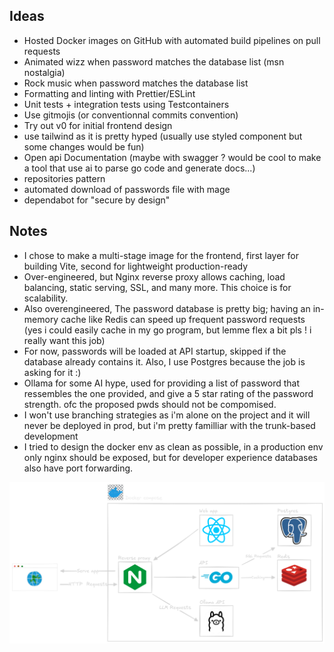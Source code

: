 ## Ideas
- Hosted Docker images on GitHub with automated build pipelines on pull requests
- Animated wizz when password matches the database list (msn nostalgia)
- Rock music when password matches the database list
- Formatting and linting with Prettier/ESLint
- Unit tests + integration tests using Testcontainers
- Use gitmojis (or conventionnal commits convention)
- Try out v0 for initial frontend design
- use tailwind as it is pretty hyped (usually use styled component but some changes would be fun) 
- Open api Documentation (maybe with swagger ? would be cool to make a tool that use ai to parse go code and generate docs...)
- repositories pattern
- automated download of passwords file with mage
- dependabot for "secure by design"

## Notes
- I chose to make a multi-stage image for the frontend, first layer for building Vite, second for lightweight production-ready
- Over-engineered, but Nginx reverse proxy allows caching, load balancing, static serving, SSL, and many more. This choice is for scalability.
- Also overengineered, The password database is pretty big; having an in-memory cache like Redis can speed up frequent password requests (yes i could easily cache in my go program, but lemme flex a bit pls ! i really want this job)
- For now, passwords will be loaded at API startup, skipped if the database already contains it. Also, I use Postgres because the job is asking for it :)
- Ollama for some AI hype, used for providing a list of password that ressembles the one provided, and give a 5 star rating of the password strength. ofc the proposed pwds should not be compomised.
- I won't use branching strategies as i'm alone on the project and it will never be deployed in prod, but i'm pretty familliar with the trunk-based development
- I tried to design the docker env as clean as possible, in a production env only nginx should be exposed, but for developer experience databases also have port forwarding.  

![Description de l'image](docs/haveibeenrocked-architecture.png)


